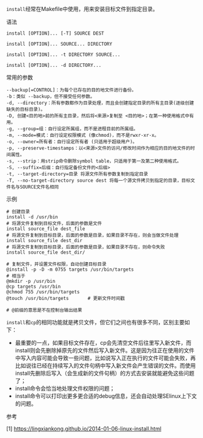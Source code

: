 `install`经常在Makefile中使用，用来安装目标文件到指定目录。

语法

```
install [OPTION]... [-T] SOURCE DEST

install [OPTION]... SOURCE... DIRECTORY

install [OPTION]... -t DIRECTORY SOURCE...

install [OPTION]... -d DIRECTORY...
```



常用的参数

```shell
--backup[=CONTROL]：为每个已存在的目的地文件进行备份。 
-b：类似 --backup，但不接受任何参数。 
-d, --directory：所有参数都作为目录处理，而且会创建指定目录的所有主目录(逐级创建缺失的目标目录)。 
-D, 创建<目的地>前的所有主目录，然后将<来源>复制至 <目的地>；在第一种使用格式中有用。 
-g, --group=组：自行设定所属组，而不是进程目前的所属组。 
-m, --mode=模式：自行设定权限模式 (像chmod)，而不是rwxr-xr-x。 
-o, --owner=所有者：自行设定所有者 (只适用于超级用户)。 
-p, --preserve-timestamps：以<来源>文件的访问/修改时间作为相应的目的地文件的时间属性。 
-s, --strip：用strip命令删除symbol table，只适用于第一及第二种使用格式。 
-S, --suffix=后缀：自行指定备份文件的<后缀>
-t, --target-directory=目录 将源文件所有参数复制到指定目录
-T, --no-target-directory source dest 将每一个源文件拷贝到指定的目录，目标文件名与SOURCE文件名相同
```



示例

```shell
# 创建目录
install -d /usr/bin
# 将源文件复制到目标文件，后面的参数是文件
install source_file dest_file
# 将源文件复制到目标目录，后面的参数是目录，如果目录不存在，则会当做文件处理
install source_file dest_dir
# 将源文件复制到目标目录，后面的参数是目录，如果目录不存在，则命令失败
install source_file dest_dir/

# 复制文件，并设置文件权限，自动创建目标目录
@install -p -D -m 0755 targets /usr/bin/targets
# 相当于
@mkdir -p /usr/bin
@cp targets /usr/bin
@chmod 755 /usr/bin/targets
@touch /usr/bin/targets       # 更新文件时间戳

# @前缀的意思是不在控制台输出结果
```



`install`和`cp`的相同功能就是拷贝文件，但它们之间也有很多不同，区别主要如下：

- 最重要的一点，如果目标文件存在，cp会先清空文件后往里写入新文件，而install则会先删除掉原先的文件然后写入新文件。这是因为往正在使用的文件中写入内容可能会导致一些问题，比如说写入正在执行的文件可能会失败，再比如说往已经在持续写入的文件句柄中写入新文件会产生错误的文件。而使用install先删除后写入（会生成新的文件句柄）的方式去安装就能避免这些问题了；
- install命令会恰当地处理文件权限的问题；
- install命令可以打印出更多更合适的debug信息，还会自动处理SElinux上下文的问题。





参考

[1] https://lingxiankong.github.io/2014-01-06-linux-install.html